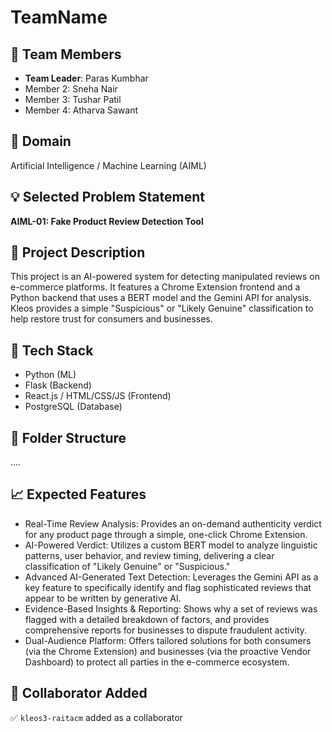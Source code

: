 # TeamName

## 👥 Team Members
- **Team Leader**: Paras Kumbhar
- Member 2: Sneha Nair
- Member 3: Tushar Patil
- Member 4: Atharva Sawant

## 🧠 Domain
Artificial Intelligence / Machine Learning (AIML)

## 💡 Selected Problem Statement
**AIML-01: Fake Product Review Detection Tool**  

## 📌 Project Description
This project is an AI-powered system for detecting manipulated reviews on e-commerce platforms. It features a Chrome Extension frontend and a Python backend that uses a BERT model and the Gemini API for analysis. Kleos provides a simple "Suspicious" or "Likely Genuine" classification to help restore trust for consumers and businesses.
## 🚀 Tech Stack
- Python (ML)
- Flask (Backend)
- React.js / HTML/CSS/JS (Frontend)
- PostgreSQL (Database)

## 📂 Folder Structure
....

## 📈 Expected Features
- Real-Time Review Analysis: Provides an on-demand authenticity verdict for any product page through a simple, one-click Chrome Extension.
- AI-Powered Verdict: Utilizes a custom BERT model to analyze linguistic patterns, user behavior, and review timing, delivering a clear classification of "Likely Genuine" or "Suspicious."
- Advanced AI-Generated Text Detection: Leverages the Gemini API as a key feature to specifically identify and flag sophisticated reviews that appear to be written by generative AI.
- Evidence-Based Insights & Reporting: Shows why a set of reviews was flagged with a detailed breakdown of factors, and provides comprehensive reports for businesses to dispute fraudulent activity.
- Dual-Audience Platform: Offers tailored solutions for both consumers (via the Chrome Extension) and businesses (via the proactive Vendor Dashboard) to protect all parties in the e-commerce ecosystem.

## 📎 Collaborator Added
✅ `kleos3-raitacm` added as a collaborator
